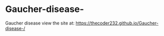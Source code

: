 # Gaucher-disease-
Gaucher disease 
view the site at:  https://thecoder232.github.io/Gaucher-disease-/

